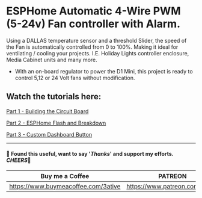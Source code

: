 # ESPHome Automatic 4-Wire PWM (5-24v) Fan controller with Alarm.

Using a DALLAS temperature sensor and a threshold Slider, the speed of the Fan is automatically controlled from 0 to 100%. Making it ideal for ventilating / cooling your projects. I.E. Holiday Lights controller enclosure, Media Cabinet units and many more.


- With an on-board regulator to power the D1 Mini, this project is ready to control 5,12 or 24 Volt fans without modification.

## Watch the tutorials here:
[Part 1 - Building the Circuit Board](https://youtu.be/UQ6Gylbk8AI)

[Part 2 - ESPHome Flash and Breakdown](https://youtu.be/72yCK_FiVSg)

[Part 3 - Custom Dashboard Button](#)

___
#### 💖 Found this useful, want to say '*Thanks*' and support my efforts. *CHEERS*🍺
| Buy me a Coffee | PATREON |
|-----------------|---------|
| https://www.buymeacoffee.com/3ative | https://www.patreon.com/3ative |
